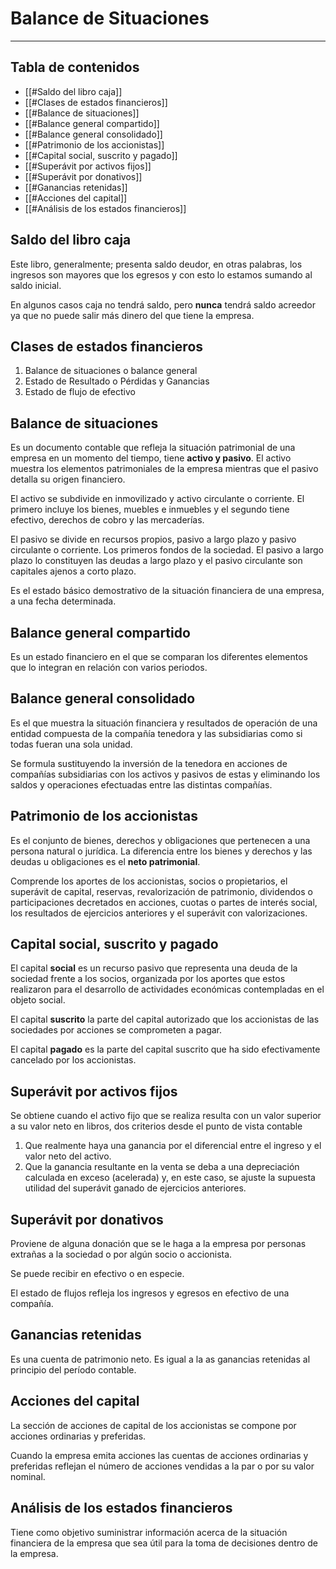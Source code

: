 # Balance de Situaciones

---

## Tabla de contenidos
- [[#Saldo del libro caja]]
- [[#Clases de estados financieros]]
- [[#Balance de situaciones]]
- [[#Balance general compartido]]
- [[#Balance general consolidado]]
- [[#Patrimonio de los accionistas]]
- [[#Capital social, suscrito y pagado]]
- [[#Superávit por activos fijos]]
- [[#Superávit por donativos]]
- [[#Ganancias retenidas]]
- [[#Acciones del capital]]
- [[#Análisis de los estados financieros]]

> <div style="page-break-after: always;"></div>

## Saldo del libro caja
Este libro, generalmente; presenta saldo deudor, en otras palabras, los ingresos son mayores que los egresos y con esto lo estamos sumando al saldo inicial.

En algunos casos caja no tendrá saldo, pero **nunca** tendrá saldo acreedor ya que no puede salir más dinero del que tiene la empresa.
## Clases de estados financieros
1. Balance de situaciones o balance general
2. Estado de Resultado o Pérdidas y Ganancias
3. Estado de flujo de efectivo

## Balance de situaciones
Es un documento contable que refleja la situación patrimonial de una empresa en un momento del tiempo, tiene **activo y pasivo**. El activo muestra los elementos patrimoniales de la empresa mientras que el pasivo detalla su origen financiero.

El activo se subdivide en inmovilizado y activo circulante o corriente. El primero incluye los bienes, muebles e inmuebles y el segundo tiene efectivo, derechos de cobro y las mercaderías.

El pasivo se divide en recursos propios, pasivo a largo plazo y pasivo circulante o corriente. Los primeros fondos de la sociedad. El pasivo a largo plazo lo constituyen las deudas a largo plazo y el pasivo circulante son capitales ajenos a corto plazo.

Es el estado básico demostrativo de la situación financiera de una empresa, a una fecha determinada.

## Balance general compartido
Es un estado financiero en el que se comparan los diferentes elementos que lo integran en relación con varios periodos.

## Balance general consolidado
Es el que muestra la situación financiera y resultados de operación de una entidad compuesta de la compañía tenedora y las subsidiarias como si todas fueran una sola unidad.

Se formula sustituyendo la inversión de la tenedora en acciones de compañías subsidiarias con los activos y pasivos de estas y eliminando los saldos y operaciones efectuadas entre las distintas compañías.

## Patrimonio de los accionistas
Es el conjunto de bienes, derechos y obligaciones que pertenecen a una persona natural o jurídica. La diferencia entre los bienes y derechos y las deudas u obligaciones es el **neto patrimonial**.

Comprende los aportes de los accionistas, socios o propietarios, el superávit de capital, reservas, revalorización de patrimonio, dividendos o participaciones decretados en acciones, cuotas o partes de interés social, los resultados de ejercicios anteriores y el superávit con valorizaciones.

## Capital social, suscrito y pagado
El capital **social** es un recurso pasivo que representa una deuda de la sociedad frente a los socios, organizada por los aportes que estos realizaron para el desarrollo de actividades económicas contempladas en el objeto social.

El capital **suscrito** la parte del capital autorizado que los accionistas de las sociedades por acciones se comprometen a pagar.

El capital **pagado** es la parte del capital suscrito que ha sido efectivamente cancelado por los accionistas.

## Superávit por activos fijos
Se obtiene cuando el activo fijo que se realiza resulta con un valor superior a su valor neto en libros, dos criterios desde el punto de vista contable
1. Que realmente haya una ganancia por el diferencial entre el ingreso y el valor neto del activo.
2. Que la ganancia resultante en la venta se deba a una depreciación calculada en exceso (acelerada) y, en este caso, se ajuste la supuesta utilidad del superávit ganado de ejercicios anteriores.

## Superávit por donativos
Proviene de alguna donación que se le haga a la empresa por personas extrañas a la sociedad o por algún socio o accionista.

Se puede recibir en efectivo o en especie.

El estado de flujos refleja los ingresos y egresos en efectivo de una compañía.

## Ganancias retenidas
Es una cuenta de patrimonio neto. Es igual a la as ganancias retenidas al principio del período contable.

## Acciones del capital
La sección de acciones de capital de los accionistas se compone por acciones ordinarias y preferidas.

Cuando la empresa emita acciones las cuentas de acciones ordinarias y preferidas reflejan el número de acciones vendidas a la par o por su valor nominal.

## Análisis de los estados financieros
Tiene como objetivo suministrar información acerca de la situación financiera de la empresa que sea útil para la toma de decisiones dentro de la empresa.